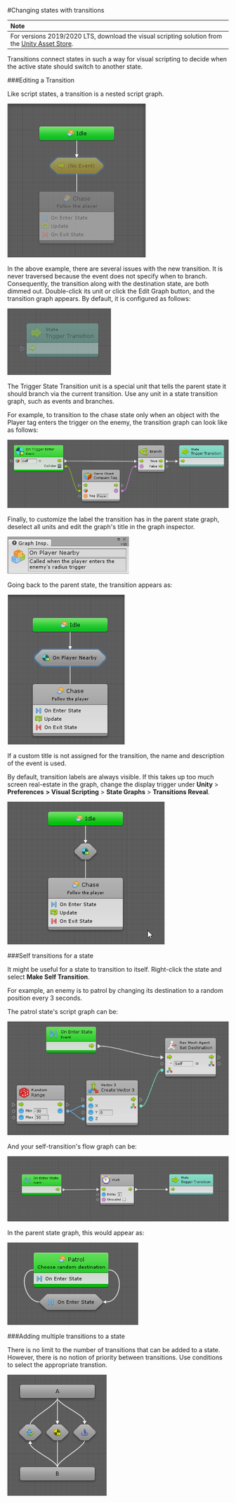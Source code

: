 #Changing states with transitions

| **Note**                                                     |
| :----------------------------------------------------------- |
| For versions 2019/2020 LTS, download the visual scripting solution from the [Unity Asset Store](https://assetstore.unity.com/packages/tools/visual-bolt-163802). |

Transitions connect states in such a way for visual scripting to decide when the active state should switch to another state.

###Editing a Transition


Like script states, a transition is a nested script graph.

![](images/VS-Transitions.png)

In the above example, there are several issues with the new transition. It is never traversed because the  event does not specify when to branch. Consequently, the transition along with the destination state, are both dimmed out. Double-click its unit or click the Edit Graph button, and the transition graph appears. By default, it is configured as follows:

![](images/bolt-transitions5.png)

The Trigger State Transition unit is a special unit that tells the parent state it should branch via the current transition. Use any unit in a state transition graph, such as events and branches.

For example, to transition to the chase state only when an object with the Player tag enters the trigger on the enemy, the transition graph can look like as follows:

![](images/bolt-transitions6.png)

Finally, to customize the label the transition has in the parent state graph, deselect all units and edit the graph's title in the graph inspector.

![](images/bolt-transitions7.png)

Going back to the parent state, the transition appears as:

![](images/VS-Transitions2.png)

If a custom title is not assigned for the transition, the name and description of the event is used.

By default, transition labels are always visible. If this takes up too much screen real-estate in the graph,  change the display trigger under **Unity** > **Preferences** **&gt; Visual Scripting** &gt; **State Graphs** &gt; **Transitions Reveal**.

![](images/bolt-transitions9.gif)

###Self transitions for a state

It might be useful for a state to transition to itself. Right-click the state and select **Make Self Transition**.

For example, an enemy is to patrol by changing its destination to a random position every 3 seconds.

The patrol state's script graph can be:

![](images/bolt-transitions10.png)

And your self-transition's flow graph can be:

![](images/bolt-transitions11.png)

In the parent state graph, this would appear as:

![](images/bolt-transitions12.png)

###Adding multiple transitions to a state

There is no limit to the number of transitions that can be added to a state. However, there is no notion of priority between transitions. Use conditions to select the appropriate transtion.

![](images/bolt-transitions13.png)
